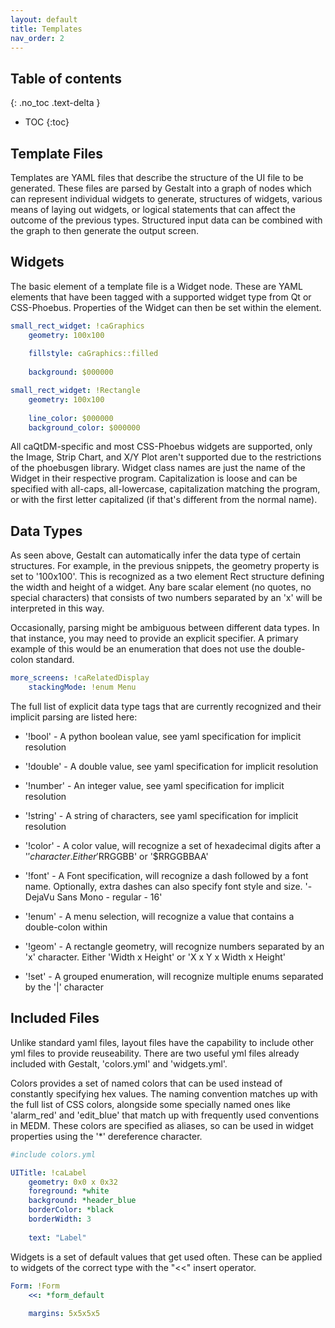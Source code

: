 ```yaml
---
layout: default
title: Templates
nav_order: 2
---
```


## Table of contents
{: .no_toc .text-delta }

- TOC
{:toc}


## Template Files

Templates are YAML files that describe the structure of the UI file to be generated.
These files are parsed by Gestalt into a graph of nodes which can represent individual
widgets to generate, structures of widgets, various means of laying out widgets, or
logical statements that can affect the outcome of the previous types. Structured input 
data can be combined with the graph to then generate the output screen.


## Widgets

The basic element of a template file is a Widget node. These are YAML elements that
have been tagged with a supported widget type from Qt or CSS-Phoebus. Properties of
the Widget can then be set within the element.

```yaml 
small_rect_widget: !caGraphics
    geometry: 100x100
    
    fillstyle: caGraphics::filled
    
    background: $000000
```

```yaml
small_rect_widget: !Rectangle
    geometry: 100x100
    
    line_color: $000000
    background_color: $000000
```

All caQtDM-specific and most CSS-Phoebus widgets are supported, only the Image,
Strip Chart, and X/Y Plot aren't supported due to the restrictions of the phoebusgen
library. Widget class names are just the name of the Widget in their respective 
program. Capitalization is loose and can be specified with all-caps, all-lowercase,
capitalization matching the program, or with the first letter capitalized (if that's
different from the normal name).


## Data Types

As seen above, Gestalt can automatically infer the data type of certain structures.
For example, in the previous snippets, the geometry property is set to '100x100'. 
This is recognized as a two element Rect structure defining the width and height of 
a widget. Any bare scalar element (no quotes, no special characters) that consists 
of two numbers separated by an 'x' will be interpreted in this way. 

Occasionally, parsing might be ambiguous between different data types. In that instance,
you may need to provide an explicit specifier. A primary example of this would be an
enumeration that does not use the double-colon standard.

```yaml
more_screens: !caRelatedDisplay
    stackingMode: !enum Menu   
```

The full list of explicit data type tags that are currently recognized and their 
implicit parsing are listed here:


* '!bool' - A python boolean value, see yaml specification for implicit resolution
* '!double' - A double value, see yaml specification for implicit resolution
* '!number' - An integer value, see yaml specification for implicit resolution
* '!string' - A string of characters, see yaml specification for implicit resolution

* '!color' - A color value, will recognize a set of hexadecimal digits after a '$'
character. Either '$RRGGBB' or '$RRGGBBAA'

* '!font' - A Font specification, will recognize a dash followed by a font name.
Optionally, extra dashes can also specify font style and size. '-DejaVu Sans Mono - regular - 16'

* '!enum' - A menu selection, will recognize a value that contains a double-colon within

* '!geom' - A rectangle geometry, will recognize numbers separated by an 'x' character.
Either 'Width x Height' or 'X x Y x Width x Height'

* '!set' - A grouped enumeration, will recognize multiple enums separated by the '|'
character


## Included Files

Unlike standard yaml files, layout files have the capability to include other yml
files to provide reuseability. There are two useful yml files already included with
Gestalt, 'colors.yml' and 'widgets.yml'.

Colors provides a set of named colors that can be used instead of constantly specifying
hex values. The naming convention matches up with the full list of CSS colors, alongside
some specially named ones like 'alarm_red' and 'edit_blue' that match up with frequently
used conventions in MEDM. These colors are specified as aliases, so can be used in
widget properties using the '*' dereference character.

```yaml
#include colors.yml

UITitle: !caLabel
    geometry: 0x0 x 0x32
    foreground: *white
    background: *header_blue
    borderColor: *black
    borderWidth: 3
    
    text: "Label"
```

Widgets is a set of default values that get used often. These can be applied to widgets
of the correct type with the "<<" insert operator.

```yaml
Form: !Form
    <<: *form_default
    
    margins: 5x5x5x5
```
